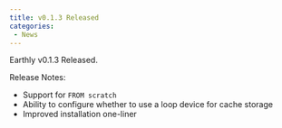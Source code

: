 ```yaml
---
title: v0.1.3 Released
categories:
 - News
---
```

Earthly v0.1.3 Released.

Release Notes:

- Support for `FROM scratch`
- Ability to configure whether to use a loop device for cache storage
- Improved installation one-liner
